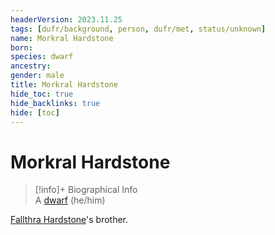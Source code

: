 ```yaml
---
headerVersion: 2023.11.25
tags: [dufr/background, person, dufr/met, status/unknown]
name: Morkral Hardstone
born:
species: dwarf
ancestry:
gender: male
title: Morkral Hardstone
hide_toc: true
hide_backlinks: true
hide: [toc]
---
```

# Morkral Hardstone
>[!info]+ Biographical Info  
> A [dwarf](<../../species/children-of-the-embodied-gods/dwarves/dwarves.md>) (he/him)

[Fallthra Hardstone](<./fallthra-hardstone.md>)'s brother. 